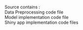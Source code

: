   
Source contains :  
Data Preprocessing code file  
Model implementation code file  
Shiny app implementation code files  
